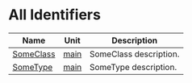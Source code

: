 # All Identifiers


| Name | Unit | Description |
|---|---|---|
| [SomeClass](main.SomeClass.md) | [main](main.md) | SomeClass description. |
| [SomeType](main.md#SomeType) | [main](main.md) | SomeType description. |
